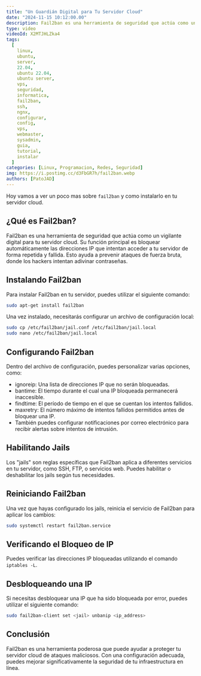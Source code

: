```yaml
---
title: "Un Guardián Digital para Tu Servidor Cloud"
date: "2024-11-15 10:12:00.00"
description: Fail2ban es una herramienta de seguridad que actúa como un vigilante digital para tu servidor cloud.
type: video
videoId: X2MTJHLZka4
tags:
  [
    linux,
    ubuntu,
    server,
    22.04,
    ubuntu 22.04,
    ubuntu server,
    vps,
    seguridad,
    informatica,
    fail2ban,
    ssh,
    ngnx,
    configurar,
    config,
    vps,
    webmaster,
    sysadmin,
    guia,
    tutorial,
    instalar
  ]
categories: [Linux, Programacion, Redes, Seguridad]
img: https://i.postimg.cc/d3FbGR7h/fail2ban.webp
authors: [PatoJAD]
---
```


Hoy vamos a ver un poco mas sobre `fail2ban` y como instalarlo en tu servidor cloud.

## ¿Qué es Fail2ban?

Fail2ban es una herramienta de seguridad que actúa como un vigilante digital para tu servidor cloud. Su función principal es bloquear automáticamente las direcciones IP que intentan acceder a tu servidor de forma repetida y fallida. Esto ayuda a prevenir ataques de fuerza bruta, donde los hackers intentan adivinar contraseñas.

## Instalando Fail2ban

Para instalar Fail2ban en tu servidor, puedes utilizar el siguiente comando:

```bash
sudo apt-get install fail2ban
```

Una vez instalado, necesitarás configurar un archivo de configuración local:

```bash
sudo cp /etc/fail2ban/jail.conf /etc/fail2ban/jail.local
sudo nano /etc/fail2ban/jail.local
```

## Configurando Fail2ban

Dentro del archivo de configuración, puedes personalizar varias opciones, como:

* ignoreip: Una lista de direcciones IP que no serán bloqueadas.
* bantime: El tiempo durante el cual una IP bloqueada permanecerá inaccesible.
* findtime: El período de tiempo en el que se cuentan los intentos fallidos.
* maxretry: El número máximo de intentos fallidos permitidos antes de bloquear una IP.
* También puedes configurar notificaciones por correo electrónico para recibir alertas sobre intentos de intrusión.

## Habilitando Jails

Los "jails" son reglas específicas que Fail2ban aplica a diferentes servicios en tu servidor, como SSH, FTP, o servicios web. Puedes habilitar o deshabilitar los jails según tus necesidades.

## Reiniciando Fail2ban

Una vez que hayas configurado los jails, reinicia el servicio de Fail2ban para aplicar los cambios:

```bash
sudo systemctl restart fail2ban.service
```

## Verificando el Bloqueo de IP

Puedes verificar las direcciones IP bloqueadas utilizando el comando `iptables -L`.

## Desbloqueando una IP

Si necesitas desbloquear una IP que ha sido bloqueada por error, puedes utilizar el siguiente comando:

```bash
sudo fail2ban-client set <jail> unbanip <ip_address>
```

## Conclusión

Fail2ban es una herramienta poderosa que puede ayudar a proteger tu servidor cloud de ataques maliciosos. Con una configuración adecuada, puedes mejorar significativamente la seguridad de tu infraestructura en línea.